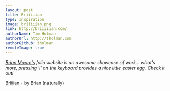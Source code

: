 ```yaml
---
layout: post
title: Briiiiian
type: Inspiration
image: briiiiian.png
link: http://briiiiian.com/
authorName: Tim Holman
authorUrl: http://tholman.com
authorGithub: tholman
remoteImage: true
---
```


_[Brian Moore's](http://briiiiian.com) folio website is an awesome showcase of work... what's more, pressing 'i' on the keyboard provides a nice little easter egg. Check it out!_

[Briiiian](http://briiiiian.com) - by Brian (naturally)
